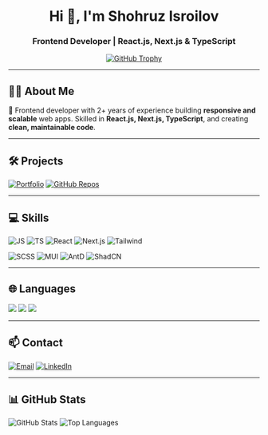 <h1 align="center">Hi 👋, I'm Shohruz Isroilov</h1>
<h3 align="center">Frontend Developer | React.js, Next.js & TypeScript</h3>

<p align="center">
  <a href="https://github-profile-trophy.vercel.app/?username=shokhruzisroilov">
    <img src="https://github-profile-trophy.vercel.app/?username=shokhruzisroilov" alt="GitHub Trophy" />
  </a>
</p>

---

## 👨‍💻 About Me
🚀 Frontend developer with 2+ years of experience building **responsive and scalable** web apps. Skilled in **React.js, Next.js, TypeScript**, and creating **clean, maintainable code**.  

---

## 🛠 Projects

<p align="left">
  <a href="https://www.shokhruzisroilov.uz/portfolio"><img src="https://img.shields.io/badge/Portfolio-View-blue?style=for-the-badge&logo=appveyor" alt="Portfolio" /></a>
  <a href="https://github.com/shokhruzisroilov?tab=repositories"><img src="https://img.shields.io/badge/GitHub-Repositories-black?style=for-the-badge&logo=github" alt="GitHub Repos" /></a>
</p>

---

## 💻 Skills

<p align="left">
  <img src="https://img.shields.io/badge/JavaScript-F7DF1E?style=for-the-badge&logo=javascript&logoColor=black" alt="JS" />
  <img src="https://img.shields.io/badge/TypeScript-3178C6?style=for-the-badge&logo=typescript&logoColor=white" alt="TS" />
  <img src="https://img.shields.io/badge/React-61DAFB?style=for-the-badge&logo=react&logoColor=black" alt="React" />
  <img src="https://img.shields.io/badge/Next.js-000000?style=for-the-badge&logo=next.js&logoColor=white" alt="Next.js" />
  <img src="https://img.shields.io/badge/TailwindCSS-06B6D4?style=for-the-badge&logo=tailwind-css&logoColor=white" alt="Tailwind" />
</p>

<p align="left">
  <img src="https://img.shields.io/badge/SCSS-CC6699?style=for-the-badge&logo=sass&logoColor=white" alt="SCSS" />
  <img src="https://img.shields.io/badge/Material UI-0081CB?style=for-the-badge&logo=mui&logoColor=white" alt="MUI" />
  <img src="https://img.shields.io/badge/Ant Design-0170FE?style=for-the-badge&logo=antdesign&logoColor=white" alt="AntD" />
  <img src="https://img.shields.io/badge/ShadCN-111827?style=for-the-badge&logoColor=white" alt="ShadCN" />
</p>

---

## 🌐 Languages
<p align="left">
  <img src="https://img.shields.io/badge/Uzbek-Fluent-brightgreen?style=for-the-badge" />
  <img src="https://img.shields.io/badge/English-Advanced-blue?style=for-the-badge" />
  <img src="https://img.shields.io/badge/Russian-Intermediate-orange?style=for-the-badge" />
</p>

---

## 📫 Contact
<p align="left">
  <a href="mailto:isroilovshokhruz@gmail.com"><img src="https://img.shields.io/badge/Email-isroilovshokhruz@gmail.com-D14836?style=for-the-badge&logo=gmail&logoColor=white" alt="Email" /></a>
  <a href="https://www.linkedin.com/in/shokhruzisroilov/"><img src="https://img.shields.io/badge/LinkedIn-shokhruzisroilov-0A66C2?style=for-the-badge&logo=linkedin&logoColor=white" alt="LinkedIn" /></a>
</p>

---

## 📊 GitHub Stats
<p align="left">
  <img src="https://github-readme-stats.vercel.app/api?username=shokhruzisroilov&show_icons=true&theme=radical" alt="GitHub Stats" />
  <img src="https://github-readme-stats.vercel.app/api/top-langs?username=shokhruzisroilov&show_icons=true&layout=compact&theme=radical" alt="Top Languages" />
</p>
